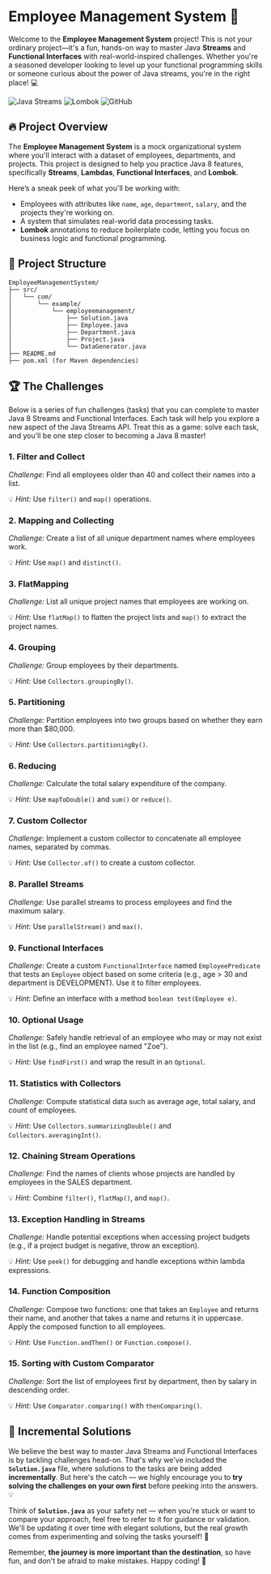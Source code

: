 # Employee Management System 🚀

Welcome to the **Employee Management System** project! This is not your ordinary project—it's a fun, hands-on way to master Java  **Streams** and **Functional Interfaces** with real-world-inspired challenges. Whether you're a seasoned developer looking to level up your functional programming skills or someone curious about the power of Java streams, you're in the right place! 💻

![Java Streams](https://img.shields.io/badge/Java-Streams%20%26%20Functional%20Programming-blue) ![Lombok](https://img.shields.io/badge/Project-Lombok-orange) ![GitHub](https://img.shields.io/badge/Practice-Challenge%20Mode-brightgreen)

## 🔥 Project Overview

The **Employee Management System** is a mock organizational system where you'll interact with a dataset of employees, departments, and projects. This project is designed to help you practice Java 8 features, specifically **Streams**, **Lambdas**, **Functional Interfaces**, and **Lombok**.

Here’s a sneak peek of what you'll be working with:
- Employees with attributes like `name`, `age`, `department`, `salary`, and the projects they're working on.
- A system that simulates real-world data processing tasks.
- **Lombok** annotations to reduce boilerplate code, letting you focus on business logic and functional programming.

## 📂 Project Structure

```plaintext
EmployeeManagementSystem/
├── src/
│   └── com/
│       └── example/
│           └── employeemanagement/
│               ├── Solution.java
│               ├── Employee.java
│               ├── Department.java
│               ├── Project.java
│               └── DataGenerator.java
├── README.md
├── pom.xml (for Maven dependencies)
```

## 🏆 The Challenges

Below is a series of fun challenges (tasks) that you can complete to master Java 8 Streams and Functional Interfaces. Each task will help you explore a new aspect of the Java Streams API. Treat this as a game: solve each task, and you'll be one step closer to becoming a Java 8 master!

### 1. Filter and Collect

*Challenge:* Find all employees older than 40 and collect their names into a list.

💡 *Hint:* Use `filter()` and `map()` operations.

### 2. Mapping and Collecting

*Challenge:* Create a list of all unique department names where employees work.

💡 *Hint:* Use `map()` and `distinct()`.

### 3. FlatMapping

*Challenge:* List all unique project names that employees are working on.

💡 *Hint:* Use `flatMap()` to flatten the project lists and `map()` to extract the project names.

### 4. Grouping

*Challenge:* Group employees by their departments.

💡 *Hint:* Use `Collectors.groupingBy()`.

### 5. Partitioning

*Challenge:* Partition employees into two groups based on whether they earn more than $80,000.

💡 *Hint:* Use `Collectors.partitioningBy()`.

### 6. Reducing

*Challenge:* Calculate the total salary expenditure of the company.

💡 *Hint:* Use `mapToDouble()` and `sum()` or `reduce()`.

### 7. Custom Collector

*Challenge:* Implement a custom collector to concatenate all employee names, separated by commas.

💡 *Hint:* Use `Collector.of()` to create a custom collector.

### 8. Parallel Streams

*Challenge:* Use parallel streams to process employees and find the maximum salary.

💡 *Hint:* Use `parallelStream()` and `max()`.

### 9. Functional Interfaces

*Challenge:* Create a custom `FunctionalInterface` named `EmployeePredicate` that tests an `Employee` object based on some criteria (e.g., age > 30 and department is DEVELOPMENT). Use it to filter employees.

💡 *Hint:* Define an interface with a method `boolean test(Employee e)`.

### 10. Optional Usage

*Challenge:* Safely handle retrieval of an employee who may or may not exist in the list (e.g., find an employee named "Zoe").

💡 *Hint:* Use `findFirst()` and wrap the result in an `Optional`.

### 11. Statistics with Collectors

*Challenge:* Compute statistical data such as average age, total salary, and count of employees.

💡 *Hint:* Use `Collectors.summarizingDouble()` and `Collectors.averagingInt()`.

### 12. Chaining Stream Operations

*Challenge:* Find the names of clients whose projects are handled by employees in the SALES department.

💡 *Hint:* Combine `filter()`, `flatMap()`, and `map()`.

### 13. Exception Handling in Streams

*Challenge:* Handle potential exceptions when accessing project budgets (e.g., if a project budget is negative, throw an exception).

💡 *Hint:* Use `peek()` for debugging and handle exceptions within lambda expressions.

### 14. Function Composition

*Challenge:* Compose two functions: one that takes an `Employee` and returns their name, and another that takes a name and returns it in uppercase. Apply the composed function to all employees.

💡 *Hint:* Use `Function.andThen()` or `Function.compose()`.

### 15. Sorting with Custom Comparator

*Challenge:* Sort the list of employees first by department, then by salary in descending order.

💡 *Hint:* Use `Comparator.comparing()` with `thenComparing()`.


## 📝 Incremental Solutions

We believe the best way to master Java Streams and Functional Interfaces is by tackling challenges head-on. That's why we've included the **`Solution.java`** file, where solutions to the tasks are being added **incrementally**. But here's the catch — we highly encourage you to **try solving the challenges on your own first** before peeking into the answers. 💡

Think of **`Solution.java`** as your safety net — when you're stuck or want to compare your approach, feel free to refer to it for guidance or validation. We'll be updating it over time with elegant solutions, but the real growth comes from experimenting and solving the tasks yourself! 🎯

Remember, **the journey is more important than the destination**, so have fun, and don't be afraid to make mistakes. Happy coding! 🚀
